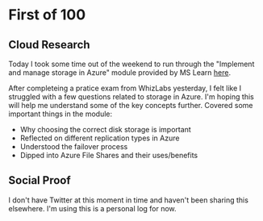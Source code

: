 <!-- This is a template you can use for quick progress days. It removes a lot of the steps we encourage you to share in the longer template 000-DAY-ARTICLE-LONG-TEMPLATE.MD-->

# First of 100

## Cloud Research

Today I took some time out of the weekend to run through the "Implement and manage storage in Azure" module provided by MS Learn [here](https://docs.microsoft.com/en-us/learn/paths/az-104-manage-storage/).

After completeing a pratice exam from WhizLabs yesterday, I felt like I struggled with a few questions related to storage in Azure. I'm hoping this will help me understand some of the key concepts further. Covered some important things in the module: 
- Why choosing the correct disk storage is important
- Reflected on different replication types in Azure
- Understood the failover process
- Dipped into Azure File Shares and their uses/benefits

## Social Proof

I don't have Twitter at this moment in time and haven't been sharing this elsewhere. I'm using this is a personal log for now. 
